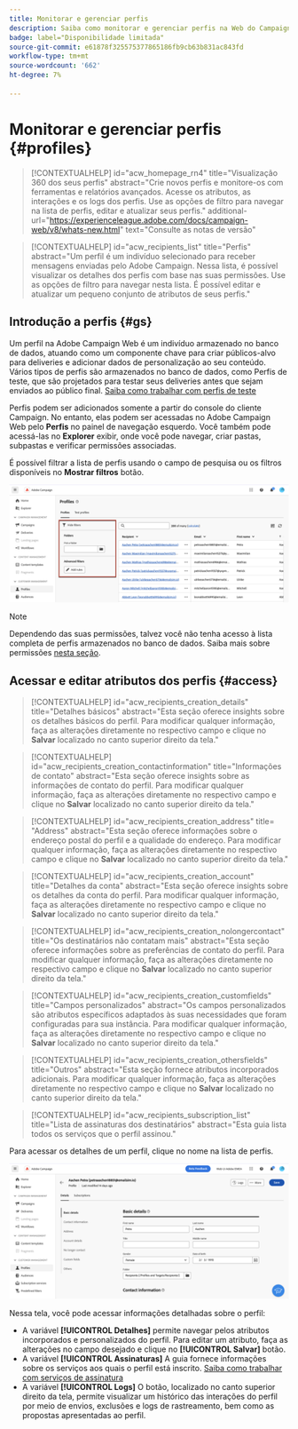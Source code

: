 ```yaml
---
title: Monitorar e gerenciar perfis
description: Saiba como monitorar e gerenciar perfis na Web do Campaign.
badge: label="Disponibilidade limitada"
source-git-commit: e61878f325575377865186fb9cb63b831ac843fd
workflow-type: tm+mt
source-wordcount: '662'
ht-degree: 7%

---
```


# Monitorar e gerenciar perfis {#profiles}

>[!CONTEXTUALHELP]
>id="acw_homepage_rn4"
>title="Visualização 360 dos seus perfis"
>abstract="Crie novos perfis e monitore-os com ferramentas e relatórios avançados. Acesse os atributos, as interações e os logs dos perfis. Use as opções de filtro para navegar na lista de perfis, editar e atualizar seus perfis."
>additional-url="https://experienceleague.adobe.com/docs/campaign-web/v8/whats-new.html" text="Consulte as notas de versão"

>[!CONTEXTUALHELP]
>id="acw_recipients_list"
>title="Perfis"
>abstract="Um perfil é um indivíduo selecionado para receber mensagens enviadas pelo Adobe Campaign. Nessa lista, é possível visualizar os detalhes dos perfis com base nas suas permissões. Use as opções de filtro para navegar nesta lista. É possível editar e atualizar um pequeno conjunto de atributos de seus perfis."

## Introdução a perfis {#gs}

Um perfil na Adobe Campaign Web é um indivíduo armazenado no banco de dados, atuando como um componente chave para criar públicos-alvo para deliveries e adicionar dados de personalização ao seu conteúdo. Vários tipos de perfis são armazenados no banco de dados, como Perfis de teste, que são projetados para testar seus deliveries antes que sejam enviados ao público final. [Saiba como trabalhar com perfis de teste](test-profiles.md)

Perfis podem ser adicionados somente a partir do console do cliente Campaign. No entanto, elas podem ser acessadas no Adobe Campaign Web pelo **Perfis** no painel de navegação esquerdo. Você também pode acessá-las no **Explorer** exibir, onde você pode navegar, criar pastas, subpastas e verificar permissões associadas.

É possível filtrar a lista de perfis usando o campo de pesquisa ou os filtros disponíveis no **Mostrar filtros** botão.

![](assets/profiles-list.png)

>[!NOTE]
>
>Dependendo das suas permissões, talvez você não tenha acesso à lista completa de perfis armazenados no banco de dados. Saiba mais sobre permissões [nesta seção](../get-started/permissions.md).

## Acessar e editar atributos dos perfis {#access}

>[!CONTEXTUALHELP]
>id="acw_recipients_creation_details"
>title="Detalhes básicos"
>abstract="Esta seção oferece insights sobre os detalhes básicos do perfil. Para modificar qualquer informação, faça as alterações diretamente no respectivo campo e clique no **Salvar** localizado no canto superior direito da tela."

>[!CONTEXTUALHELP]
>id="acw_recipients_creation_contactinformation"
>title="Informações de contato"
>abstract="Esta seção oferece insights sobre as informações de contato do perfil. Para modificar qualquer informação, faça as alterações diretamente no respectivo campo e clique no **Salvar** localizado no canto superior direito da tela."

>[!CONTEXTUALHELP]
>id="acw_recipients_creation_address"
>title= "Address"
>abstract="Esta seção oferece informações sobre o endereço postal do perfil e a qualidade do endereço. Para modificar qualquer informação, faça as alterações diretamente no respectivo campo e clique no **Salvar** localizado no canto superior direito da tela."

>[!CONTEXTUALHELP]
>id="acw_recipients_creation_account"
>title="Detalhes da conta"
>abstract="Esta seção oferece insights sobre os detalhes da conta do perfil. Para modificar qualquer informação, faça as alterações diretamente no respectivo campo e clique no **Salvar** localizado no canto superior direito da tela."

>[!CONTEXTUALHELP]
>id="acw_recipients_creation_nolongercontact"
>title="Os destinatários não contatam mais"
>abstract="Esta seção oferece informações sobre as preferências de contato do perfil. Para modificar qualquer informação, faça as alterações diretamente no respectivo campo e clique no **Salvar** localizado no canto superior direito da tela."

>[!CONTEXTUALHELP]
>id="acw_recipients_creation_customfields"
>title="Campos personalizados"
>abstract="Os campos personalizados são atributos específicos adaptados às suas necessidades que foram configuradas para sua instância. Para modificar qualquer informação, faça as alterações diretamente no respectivo campo e clique no **Salvar** localizado no canto superior direito da tela."

>[!CONTEXTUALHELP]
>id="acw_recipients_creation_othersfields"
>title="Outros"
>abstract="Esta seção fornece atributos incorporados adicionais. Para modificar qualquer informação, faça as alterações diretamente no respectivo campo e clique no **Salvar** localizado no canto superior direito da tela."

>[!CONTEXTUALHELP]
>id="acw_recipients_subscription_list"
>title="Lista de assinaturas dos destinatários"
>abstract="Esta guia lista todos os serviços que o perfil assinou."

Para acessar os detalhes de um perfil, clique no nome na lista de perfis.

![](assets/profiles-details.png)

Nessa tela, você pode acessar informações detalhadas sobre o perfil:

* A variável **[!UICONTROL Detalhes]** permite navegar pelos atributos incorporados e personalizados do perfil. Para editar um atributo, faça as alterações no campo desejado e clique no **[!UICONTROL Salvar]** botão.
* A variável **[!UICONTROL Assinaturas]** A guia fornece informações sobre os serviços aos quais o perfil está inscrito. [Saiba como trabalhar com serviços de assinatura](manage-services.md)
* A variável **[!UICONTROL Logs]** O botão, localizado no canto superior direito da tela, permite visualizar um histórico das interações do perfil por meio de envios, exclusões e logs de rastreamento, bem como as propostas apresentadas ao perfil.
